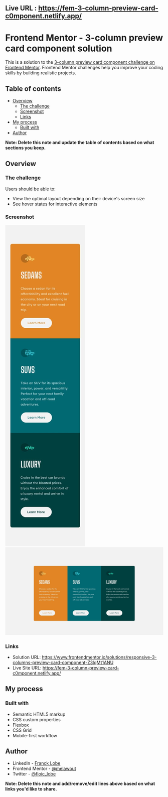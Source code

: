 ## Live URL : https://fem-3-column-preview-card-c0mponent.netlify.app/

# Frontend Mentor - 3-column preview card component solution

This is a solution to the [3-column preview card component challenge on Frontend Mentor](https://www.frontendmentor.io/challenges/3column-preview-card-component-pH92eAR2-). Frontend Mentor challenges help you improve your coding skills by building realistic projects. 

## Table of contents

- [Overview](#overview)
  - [The challenge](#the-challenge)
  - [Screenshot](#screenshot)
  - [Links](#links)
- [My process](#my-process)
  - [Built with](#built-with)
- [Author](#author)

**Note: Delete this note and update the table of contents based on what sections you keep.**

## Overview

### The challenge

Users should be able to:

- View the optimal layout depending on their device's screen size
- See hover states for interactive elements

### Screenshot

![](./design/mobile-design.jpg)
![](./design/desktop-design.jpg)

### Links

- Solution URL: https://www.frontendmentor.io/solutions/responsive-3-columns-preview-card-component-Z3lqMt1ANU
- Live Site URL: https://fem-3-column-preview-card-c0mponent.netlify.app/

## My process

### Built with

- Semantic HTML5 markup
- CSS custom properties
- Flexbox
- CSS Grid
- Mobile-first workflow

## Author

- LinkedIn - [Franck Lobe](https://www.linkedin.com/in/lobe-loic/)
- Frontend Mentor - [@melawout](https://www.frontendmentor.io/profile/melawout)
- Twitter - [@floic_lobe](https://x.com/floic_lobe)

**Note: Delete this note and add/remove/edit lines above based on what links you'd like to share.**